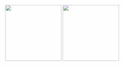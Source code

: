 <a href="https://github.com/notdodo"><img src="https://github-readme-stats.vercel.app/api?username=notdodo&count_private=true" height="180" /></a> <a href="https://github.com/notdodo"><img src="https://github-readme-stats.vercel.app/api/top-langs/?username=notdodo&langs_count=8&hide=html,css&layout=compact" height="180" /></a>
